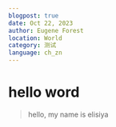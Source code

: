 ```yaml
---
blogpost: true
date: Oct 22, 2023
author: Eugene Forest
location: World
category: 测试
language: ch_zn
---
```


# hello word

> hello, my name is elisiya
